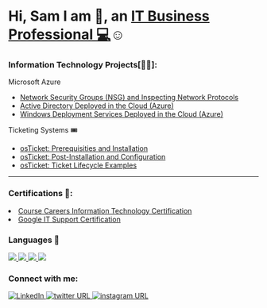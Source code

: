 <h1>Hi, Sam I am 👋, an <a href="https://www.linkedin.com/in/samuel-hintz/" target="_blank">IT Business Professional 💻</a>☺</h1>

<head>
  <link rel='stylesheet' href='https://cdnjs.cloudflare.com/ajax/libs/font-awesome/4.7.0/css/font-awesome.min.css'></head>

<h3>Information Technology Projects[👨‍💻]:</h3>
 <p>Microsoft Azure</p>
  <ul>
    <li><a href="https://github.com/SamEshaia/Azure-Compute-and-Networking">Network Security Groups (NSG) and Inspecting Network Protocols</a></li>
    <li><a href="https://github.com/SamEshaia/Active-Directory-Deployed-in-the-Cloud--Azure-">Active Directory Deployed in the Cloud (Azure)</a></li>
    <li><a href="https://github.com/SamEshaia/Windows-Deployment-Services">Windows Deployment Services Deployed in the Cloud (Azure)</a></li>
  </ul>
 <p>Ticketing Systems 🎟️</p>
  <ul>
    <li><a href="https://github.com/SamEshaia/Ticketing-Systems">osTicket: Prerequisities and Installation</a></li>
    <li><a href="https://github.com/SamEshaia/Ticketing-Systems#osticket-post-installation-setup">osTicket: Post-Installation and Configuration</a></li>
    <li><a href="https://github.com/SamEshaia/Ticketing-Systems#tickets-and-ticket-lifecycle">osTicket: Ticket Lifecycle Examples</a></li>
  </ul>
<hr></hr> 
  <h3>Certifications 📜:</h3>
  <li><a href="https://www.linkedin.com/posts/samuel-hintz_super-excited-to-announce-the-completion-activity-7082782697873424384-PdFz?utm_source=share&utm_medium=member_desktop">Course Careers Information Technology Certification</a></li>
  <li><a href="https://www.credly.com/badges/8c451189-bf69-4eb5-903f-6b5bc53e2d23/linked_in_profile">Google IT Support Certification</a></li>

  <h3>Languages 👾</h3>
  <a href="https://github.com/SamEshaia">
     <img src="https://img.shields.io/badge/python-black?style=for-the-badge&logo=python">
  </a>
  <a href="https://github.com/SamEshaia">
    <img src="https://img.shields.io/badge/javascript-black?style=for-the-badge&logo=javascript">
  </a>
  <a href="https://github.com/SamEshaia">
    <img src="https://img.shields.io/badge/html5-black?style=for-the-badge&logo=html5">
  <a href="https://github.com/SamEshaia">
    <img src="https://img.shields.io/badge/css3-black?style=for-the-badge&logo=css3">
  </a>

<h3>Connect with me:</h3>
 <a href="https://www.linkedin.com/in/samuel-hintz">
    <img src="https://img.shields.io/badge/LinkedIn-black?style=flat-square&logo=linkedin" alt="LinkedIn">
 </a>
 <a href="https://twitter.com/SamuelEshaia">
  <img alt="twitter URL" src="https://img.shields.io/badge/Twitter-black?style=flat-square&logo=twitter">
 </a>
 <a href="https://www.instagram.com/gimmehintz57">
 <img alt="instagram URL" src="https://img.shields.io/badge/instagram-black?style=flat-square&logo=instagram">
  </a>
      



<!--
**Pizzaboi64/Pizzaboi64** is a ✨ _special_ ✨ repository because its `README.md` (this file) appears on your GitHub profile.

Here are some ideas to get you started:

- 🔭 I’m currently working on ...
- 🌱 I’m currently learning ...
- 👯 I’m looking to collaborate on ...
- 🤔 I’m looking for help with ...
- 💬 Ask me about ...
- 📫 How to reach me: ...
- 😄 Pronouns: ...
- ⚡ Fun fact: ...
-->
